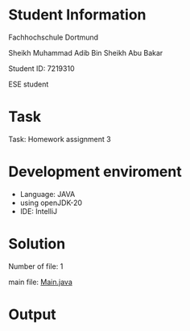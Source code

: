 # Student Information

Fachhochschule Dortmund

Sheikh Muhammad Adib Bin Sheikh Abu Bakar

Student ID: 7219310

ESE student

# Task
Task: Homework assignment 3

# Development enviroment
- Language: JAVA
- using openJDK-20
- IDE: IntelliJ

# Solution
Number of file: 1

main file: [Main.java](./src/Main.java)

# Output
